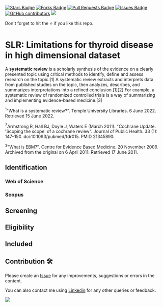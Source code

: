 <a href="https://github.com/drshahizan/research-material/stargazers"><img src="https://img.shields.io/github/stars/drshahizan/research-material" alt="Stars Badge"/></a>
<a href="https://github.com/drshahizan/research-material/network/members"><img src="https://img.shields.io/github/forks/drshahizan/research-material" alt="Forks Badge"/></a>
<a href="https://github.com/drshahizan/research-material/pulls"><img src="https://img.shields.io/github/issues-pr/drshahizan/research-material" alt="Pull Requests Badge"/></a>
<a href="https://github.com/drshahizan/research-material/issues"><img src="https://img.shields.io/github/issues/drshahizan/research-material" alt="Issues Badge"/></a>
<a href="https://github.com/drshahizan/research-material/graphs/contributors"><img alt="GitHub contributors" src="https://img.shields.io/github/contributors/drshahizan/research-material?color=2b9348"></a>
![](https://visitor-badge.glitch.me/badge?page_id=drshahizan/research-material)

Don't forget to hit the :star: if you like this repo.

# SLR: Limitations for thyroid disease in high dimensional dataset

A **systematic review** is a scholarly synthesis of the evidence on a clearly presented topic using critical methods to identify, define and assess research on the topic.[1] A systematic review extracts and interprets data from published studies on the topic, then analyzes, describes, and summarizes interpretations into a refined conclusion.[1][2] For example, a systematic review of randomized controlled trials is a way of summarizing and implementing evidence-based medicine.[3]

<sup>1</sup>"What is a systematic review?". Temple University Libraries. 6 June 2022. Retrieved 15 June 2022.

<sup>2</sup>Armstrong R, Hall BJ, Doyle J, Waters E (March 2011). "Cochrane Update. 'Scoping the scope' of a cochrane review". Journal of Public Health. 33 (1): 147–150. doi:10.1093/pubmed/fdr015. PMID 21345890.

<sup>3</sup>"What is EBM?". Centre for Evidence Based Medicine. 20 November 2009. Archived from the original on 6 April 2011. Retrieved 17 June 2011.

## Identification

### Web of Science

### Scopus

## Screening

## Eligibility

## Included

## Contribution 🛠️
Please create an [Issue](https://github.com/drshahizan/research-material/issues) for any improvements, suggestions or errors in the content.

You can also contact me using [Linkedin](https://www.linkedin.com/in/drshahizan/) for any other queries or feedback.

![](https://visitor-badge.glitch.me/badge?page_id=drshahizan)
